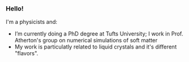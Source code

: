 ### Hello!

I'm a physicists and:

- I’m currently doing a PhD degree at Tufts University; I work in Prof. Atherton's group on numerical simulations of soft matter
- My work is particulatly related to liquid crystals and it's different "flavors".
